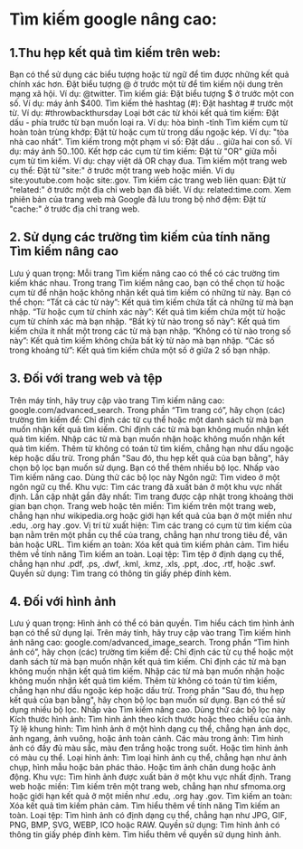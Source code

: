 # **Tìm kiếm google nâng cao:**
## 1.Thu hẹp kết quả tìm kiếm trên web:
Bạn có thể sử dụng các biểu tượng hoặc từ ngữ để tìm được những kết quả chính xác hơn.
Đặt biểu tượng @ ở trước một từ để tìm kiếm nội dung trên mạng xã hội. Ví dụ: @twitter.
Tìm kiếm giá: Đặt biểu tượng $ ở trước một con số. Ví dụ: máy ảnh $400.
Tìm kiếm thẻ hashtag (#): Đặt hashtag #  trước một từ. Ví dụ: #throwbackthursday
Loại bớt các từ khỏi kết quả tìm kiếm: Đặt dấu - phía trước từ bạn muốn loại ra. Ví dụ: hòa bình -tỉnh
Tìm kiếm cụm từ hoàn toàn trùng khớp: Đặt từ hoặc cụm từ trong dấu ngoặc kép. Ví dụ: "tòa nhà cao nhất".
Tìm kiếm trong một phạm vi số: Đặt dấu .. giữa hai con số. Ví dụ: máy ảnh $50..$100.
Kết hợp các cụm từ tìm kiếm: Đặt từ "OR" giữa mỗi cụm từ tìm kiếm. Ví dụ: chạy việt dã OR chạy đua.
Tìm kiếm một trang web cụ thể: Đặt từ "site:" ở trước một trang web hoặc miền. Ví dụ site:youtube.com hoặc site:.gov.
Tìm kiếm các trang web liên quan: Đặt từ "related:" ở trước một địa chỉ web bạn đã biết. Ví dụ: related:time.com.
Xem phiên bản của trang web mà Google đã lưu trong bộ nhớ đệm: Đặt từ "cache:" ở trước địa chỉ trang web.
## 2. Sử dụng các trường tìm kiếm của tính năng Tìm kiếm nâng cao
Lưu ý quan trọng: Mỗi trang Tìm kiếm nâng cao có thể có các trường tìm kiếm khác nhau.
Trong trang Tìm kiếm nâng cao, bạn có thể chọn từ hoặc cụm từ để nhận hoặc không nhận kết quả tìm kiếm có những từ này. Bạn có thể chọn:
“Tất cả các từ này”: Kết quả tìm kiếm chứa tất cả những từ mà bạn nhập.
“Từ hoặc cụm từ chính xác này”: Kết quả tìm kiếm chứa một từ hoặc cụm từ chính xác mà bạn nhập.
“Bất kỳ từ nào trong số này”: Kết quả tìm kiếm chứa ít nhất một trong các từ mà bạn nhập.
“Không có từ nào trong số này”: Kết quả tìm kiếm không chứa bất kỳ từ nào mà bạn nhập.
“Các số trong khoảng từ”: Kết quả tìm kiếm chứa một số ở giữa 2 số bạn nhập.

## 3. Đối với trang web và tệp
Trên máy tính, hãy truy cập vào trang Tìm kiếm nâng cao: google.com/advanced_search.
Trong phần “Tìm trang có”, hãy chọn (các) trường tìm kiếm để:
Chỉ định các từ cụ thể hoặc một danh sách từ mà bạn muốn nhận kết quả tìm kiếm.
Chỉ định các từ mà bạn không muốn nhận kết quả tìm kiếm.
Nhập các từ mà bạn muốn nhận hoặc không muốn nhận kết quả tìm kiếm.
Thêm từ không có toán tử tìm kiếm, chẳng hạn như dấu ngoặc kép hoặc dấu trừ.
Trong phần "Sau đó, thu hẹp kết quả của bạn bằng", hãy chọn bộ lọc bạn muốn sử dụng.
Bạn có thể thêm nhiều bộ lọc.
Nhấp vào Tìm kiếm nâng cao.
Dùng thử các bộ lọc này
Ngôn ngữ: Tìm video ở một ngôn ngữ cụ thể.
Khu vực: Tìm các trang đã xuất bản ở một khu vực nhất định.
Lần cập nhật gần đây nhất: Tìm trang được cập nhật trong khoảng thời gian bạn chọn.
Trang web hoặc tên miền: Tìm kiếm trên một trang web, chẳng hạn như wikipedia.org hoặc giới hạn kết quả của bạn ở một miền như .edu, .org hay .gov.
Vị trí từ xuất hiện: Tìm các trang có cụm từ tìm kiếm của bạn nằm trên một phần cụ thể của trang, chẳng hạn như trong tiêu đề, văn bản hoặc URL.
Tìm kiếm an toàn: Xóa kết quả tìm kiếm phản cảm. Tìm hiểu thêm về tính năng Tìm kiếm an toàn.
Loại tệp: Tìm tệp ở định dạng cụ thể, chẳng hạn như .pdf, .ps, .dwf, .kml, .kmz, .xls, .ppt, .doc, .rtf, hoặc .swf.
Quyền sử dụng: Tìm trang có thông tin giấy phép đính kèm.

## 4. Đối với hình ảnh
Lưu ý quan trọng: Hình ảnh có thể có bản quyền. Tìm hiểu cách tìm hình ảnh bạn có thể sử dụng lại.
Trên máy tính, hãy truy cập vào trang Tìm kiếm hình ảnh nâng cao: google.com/advanced_image_search.
Trong phần “Tìm hình ảnh có”, hãy chọn (các) trường tìm kiếm để:
Chỉ định các từ cụ thể hoặc một danh sách từ mà bạn muốn nhận kết quả tìm kiếm.
Chỉ định các từ mà bạn không muốn nhận kết quả tìm kiếm.
Nhập các từ mà bạn muốn nhận hoặc không muốn nhận kết quả tìm kiếm.
Thêm từ không có toán tử tìm kiếm, chẳng hạn như dấu ngoặc kép hoặc dấu trừ.
Trong phần "Sau đó, thu hẹp kết quả của bạn bằng", hãy chọn bộ lọc bạn muốn sử dụng.
Bạn có thể sử dụng nhiều bộ lọc.
Nhấp vào Tìm kiếm nâng cao.
Dùng thử các bộ lọc này
Kích thước hình ảnh: Tìm hình ảnh theo kích thước hoặc theo chiều của ảnh.
Tỷ lệ khung hình: Tìm hình ảnh ở một hình dạng cụ thể, chẳng hạn ảnh dọc, ảnh ngang, ảnh vuông, hoặc ảnh toàn cảnh.
Các màu trong ảnh: Tìm hình ảnh có đầy đủ màu sắc, màu đen trắng hoặc trong suốt. Hoặc tìm hình ảnh có màu cụ thể.
Loại hình ảnh: Tìm loại hình ảnh cụ thể, chẳng hạn như ảnh chụp, hình mẫu hoặc bản phác thảo. Hoặc tìm ảnh chân dung hoặc ảnh động.
Khu vực: Tìm hình ảnh được xuất bản ở một khu vực nhất định.
Trang web hoặc miền: Tìm kiếm trên một trang web, chẳng hạn như sfmoma.org hoặc giới hạn kết quả ở một miền như .edu, .org hay .gov.
Tìm kiếm an toàn: Xóa kết quả tìm kiếm phản cảm. Tìm hiểu thêm về tính năng Tìm kiếm an toàn.
Loại tệp: Tìm hình ảnh có định dạng cụ thể, chẳng hạn như JPG, GIF, PNG, BMP, SVG, WEBP, ICO hoặc RAW.
Quyền sử dụng: Tìm hình ảnh có thông tin giấy phép đính kèm. Tìm hiểu thêm về quyền sử dụng hình ảnh.
